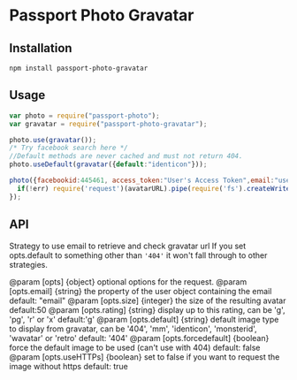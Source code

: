 
# Passport Photo Gravatar

## Installation

    npm install passport-photo-gravatar

## Usage

```javascript
var photo = require("passport-photo");
var gravatar = require("passport-photo-gravatar");

photo.use(gravatar());
/* Try facebook search here */
//Default methods are never cached and must not return 404.
photo.useDefault(gravatar({default:"identicon"}));

photo({facebookid:445461, access_token:"User's Access Token",email:"user@example.com"}, function(err, avatarURL){
  if(!err) require('request')(avatarURL).pipe(require('fs').createWriteStream("./avatar.jpg"));
});
```


## API
 
Strategy to use email to retrieve and check gravatar url
If you set opts.default to something other than `'404'` it won't fall through to other strategies.

@param [opts] {object} optional options for the request.
@param [opts.email] {string} the property of the user object containing the email default: "email"
@param [opts.size] {integer} the size of the resulting avatar default:50
@param [opts.rating] {string} display up to this rating, can be 'g', 'pg', 'r' or 'x' default:'g'
@param [opts.default] {string} default image type to display from gravatar, can be '404', 'mm', 'identicon', 'monsterid', 'wavatar' or 'retro' default: '404'
@param [opts.forcedefault] {boolean} force the default image to be used (can't use with 404) default: false
@param [opts.useHTTPs] {boolean} set to false if you want to request the image without https default: true